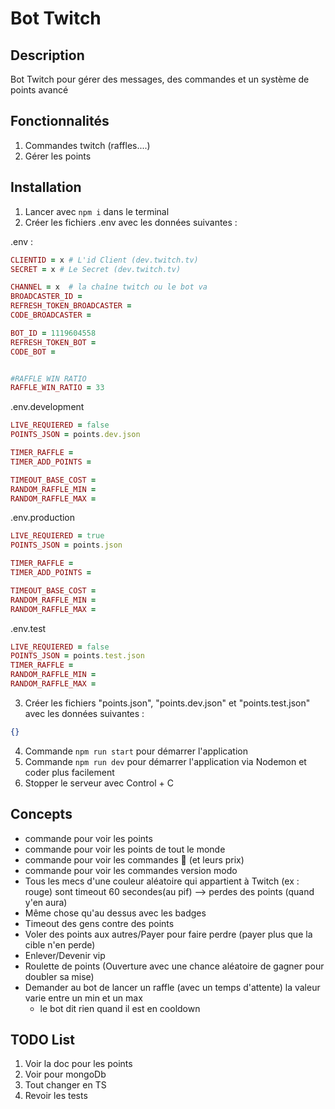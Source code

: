 # Bot Twitch

## Description

Bot Twitch pour gérer des messages, des commandes et un système de points avancé

## Fonctionnalités

1. Commandes twitch (raffles....)
2. Gérer les points

## Installation

1. Lancer avec `npm i` dans le terminal
2. Créer les fichiers .env avec les données suivantes :

.env :

```ruby
CLIENTID = x # L'id Client (dev.twitch.tv)
SECRET = x # Le Secret (dev.twitch.tv)

CHANNEL = x  # la chaîne twitch ou le bot va
BROADCASTER_ID =
REFRESH_TOKEN_BROADCASTER =
CODE_BROADCASTER =

BOT_ID = 1119604558
REFRESH_TOKEN_BOT =
CODE_BOT =


#RAFFLE WIN RATIO
RAFFLE_WIN_RATIO = 33
```

.env.development

```ruby
LIVE_REQUIERED = false
POINTS_JSON = points.dev.json

TIMER_RAFFLE =
TIMER_ADD_POINTS =

TIMEOUT_BASE_COST =
RANDOM_RAFFLE_MIN =
RANDOM_RAFFLE_MAX =
```

.env.production

```ruby
LIVE_REQUIERED = true
POINTS_JSON = points.json

TIMER_RAFFLE =
TIMER_ADD_POINTS =

TIMEOUT_BASE_COST =
RANDOM_RAFFLE_MIN =
RANDOM_RAFFLE_MAX =
```

.env.test

```ruby
LIVE_REQUIERED = false
POINTS_JSON = points.test.json
TIMER_RAFFLE =
RANDOM_RAFFLE_MIN =
RANDOM_RAFFLE_MAX =
```

3. Créer les fichiers "points.json", "points.dev.json" et "points.test.json" avec les données suivantes :

```json
{}
```

4. Commande `npm run start` pour démarrer l'application
5. Commande `npm run dev` pour démarrer l'application via Nodemon et coder plus facilement
6. Stopper le serveur avec Control + C

## Concepts

- commande pour voir les points
- commande pour voir les points de tout le monde
- commande pour voir les commandes 🙂 (et leurs prix)
- commande pour voir les commandes version modo
- Tous les mecs d'une couleur aléatoire qui appartient à Twitch (ex : rouge) sont timeout 60 secondes(au pif) --> perdes des points (quand y'en aura)
- Même chose qu'au dessus avec les badges
- Timeout des gens contre des points
- Voler des points aux autres/Payer pour faire perdre (payer plus que la cible n'en perde)
- Enlever/Devenir vip
- Roulette de points (Ouverture avec une chance aléatoire de gagner pour doubler sa mise)
- Demander au bot de lancer un raffle (avec un temps d'attente) la valeur varie entre un min et un max
  - le bot dit rien quand il est en cooldown

## TODO List

1. Voir la doc pour les points
2. Voir pour mongoDb
3. Tout changer en TS
4. Revoir les tests
